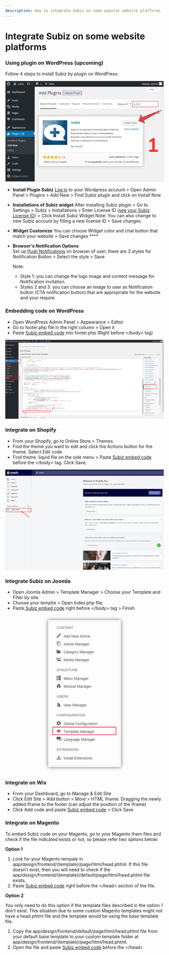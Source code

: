 ```yaml
---
description: How to integrate Subiz on some popular website platforms
---
```


# Integrate Subiz on some website platforms

### Using plugin on WordPress \(upcoming\)

Follow 4 steps to install Subiz by plugin on WordPress:

![4 steps to install Subiz on WordPress](../../../.gitbook/assets/subizplugin_3s-1.gif)

* **Install Plugin Subiz** [Log in](https://login.wordpress.org/?locale=en_US) to your Wordpress account &gt; Open Admin Panel &gt; Plugins &gt; Add New &gt; Find Subiz plugin and click on Install Now
*  **Installations of Subiz widget**  After installing Subiz plugin &gt; Go to Settings &gt; Subiz &gt; Installations &gt; Enter License ID \([see your Subiz License ID](https://app.subiz.com/settings/)\) &gt; Click Install Subiz Widget Note: You can also change to new Subiz account by filling a new license ID &gt; Save changes 
* **Widget Customize** You can choose Widget color and chat button that match your website &gt; Save changes ****
* **Browser's Notification Options**   
  Set up [Push Notifications](https://help-en.subiz.com/getting-started-with-subiz/setting-up-interaction-environments/installing-subiz-on-websites/push-notifications-to-user) on browser of user, there are 3 styles for Notification Button &gt; Select the style &gt; Save

  Note:

  * Style 1: you can change the logo image and content message for Notification invitation.
  * Styles 2 and 3: you can choose an image to user as Notification button \(CTA notification button\) that are appropriate for the website and your require.

### Embedding code on WordPress

* Open WordPress Admin Panel &gt; Appearance &gt; Editor
* Go to footer.php file in the right column &gt; Open it
* Paste [Subiz embed code](https://app.subiz.com/settings/install) into footer.php \(Right before &lt;/body&gt; tag\)

![Integrating Subiz on WordPress Platform](../../../.gitbook/assets/wordpress.png)

### Integrate on Shopify

* From your Shopify, go to Online Store &gt; Themes.
* Find the theme you want to edit and click the Actions button for the theme. Select Edit code
* Find theme .liquid file on the side menu &gt; Paste [Subiz embed code ](https://app.subiz.com/settings/install)before the &lt;/body&gt; tag. Click Save.

![Integrating Subiz on Shopify](../../../.gitbook/assets/shopify.gif)

### Integrate Subiz on Joomla

* Open Joomla Admin &gt; Template Manager &gt; Choose your Template and Filter by site.
* Choose your templte &gt; Open Index.php file.
* Paste[ Subiz embed code](https://app.subiz.com/settings/install) right before &lt;/body&gt; tag &gt; Finish

![Integrating Subiz on Joomla](../../../.gitbook/assets/joomla.gif)

### Integrate on Wix

* From your Dashboard, go to Manage & Edit Site
* Click Edit Site &gt; Add button &gt; More &gt; HTML iframe. Dragging the newly added iframe to the footer \(can adjust the position of the iframe\)
* Click Add code and paste [Subiz embed code](https://app.subiz.com/settings/install) &gt; Click Save

### Integrate on Magento

To embed Subiz code on your Magento, go to your Magento them files and check if the file indicated exists or not, so please refer two options below:

**Option 1**

1. Look for your Magento tempale in app/design/frontend/{template}/page/html/head.phtml. If this file doesn’t exist, then you will need to check if the app/design/frontend/{template}/default/page/html/head.phtml file exists.
2. Paste [Subiz embed code](https://app.subiz.com/settings/install) right before the &lt;/head&gt; section of the file.

**Option 2**

You only need to do this option if the template files described in the option 1 don’t exist. This situation due to some custom Magento templates might not have a head.phtml file and the template would be using the base template file.

1. Copy the app/design/frontend/default/page/html/head.phtml file from your default base template to your custom template folder at app/design/frontend/{template}/page/html/head.phtml.
2. Open the file and paste [Subiz embed code](https://app.subiz.com/settings/install) before the &lt;/head&gt;

### 

